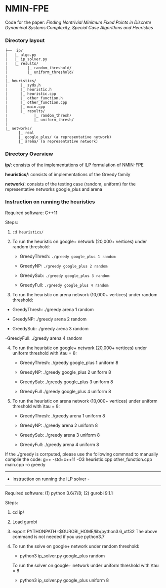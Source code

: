 # NMIN-FPE
Code for the paper: *Finding Nontrivial Minimum Fixed Points in Discrete Dynamical Systems:Complexity, Special Case Algorithms and Heuristics*

### Directory layout

	├──  ip/
	|   |_ algo.py
	|   |_ ip_solver.py
	|   |_ results/
	|         |_ random_threshold/
	|         |_ uniform_threshold/
	|
	|_ heuristics/
	|      |_ syds.h
	|      |_ heuristic.h
	|      |_ heuristic.cpp
	|      |_ other_function.h
	|      |_ other_function.cpp
	|      |_ main.cpp
	|      |_ results/
	|            |_ random_thresh/
	|            |_ uniform_thresh/
	|  
	|_ networks/
	      |_ real
		  |_ google_plus/ (a representative network)
		  |_ arena/ (a representative network)


### Directory Overview 

  **ip/**: consists of the implementations of ILP formulation of NMIN-FPE

  **heuristics/**: consists of implementations of the Greedy family

  **network/**: consists of the testing case (random, uniform) for the representative networks google_plus and arena


### Instruction on running the heuristics    

Required software: C++11

Steps:
1. `cd heuristics/`
2. To run the heuristic on google+ network (20,000+ vertices) under random threshold:
   - GreedyThresh: 
	`./greedy google_plus 1 random`

   - GreedyNP: 
	`./greedy google_plus 2 random`

   - GreedySub: 
	`./greedy google_plus 3 random`

   - GreedyFull: 
	`./greedy google_plus 4 random`

3.  To run the heuristic on arena network (10,000+ vertices) under random threshold:
   - GreedyThresh:
   ./greedy arena 1 random

   - GreedyNP:
   ./greedy arena 2 random

   - GreedySub:
   ./greedy arena 3 random

   -GreedyFull:
   ./greedy arena 4 random

4. To run the heuristic on google+ network (20,000+ vertices) under uniform threshold with \tau = 8:
   - GreedyThresh: 
	./greedy google_plus 1 uniform 8

   - GreedyNP:
	./greedy google_plus 2 uniform 8

   - GreedySub:
	./greedy google_plus 3 uniform 8

   - GreedyFull
	./greedy google_plus 4 uniform 8

5. To run the heuristic on arena network (10,000+ vertices) under uniform threshold with \tau = 8:
   - GreedyThresh:
   ./greedy arena 1 uniform 8

   - GreedyNP:
   ./greedy arena 2 uniform 8

   - GreedySub:
   ./greedy arena 3 uniform 8

   - GreedyFull:
   ./greedy arena 4 uniform 8

If the ./greedy is corrputed, please use the following commnad to manually complie the code:
	g++ -std=c++11 -O3 heuristic.cpp other_function.cpp main.cpp -o greedy

- -------------------------------------------
-   Instruction on running the ILP solver   -
- -------------------------------------------
Required software: (1) python 3.6/7/8; (2) gurobi 9.1.1

Steps:
1. cd ip/
3. Load gurobi
3. export PYTHONPATH=$GUROBI_HOME/lib/python3.6_utf32
   The above command is not needed if you use python3.7
4. To run the solve on google+ network under random threshold:
    - python3 ip_solver.py google_plus random

   To run the solver on google+ network under uniform threshold with \tau = 8
    - python3 ip_solver.py google_plus uniform 8
